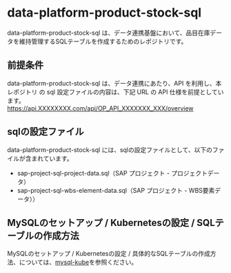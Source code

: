 # data-platform-product-stock-sql  
data-platform-product-stock-sql は、データ連携基盤において、品目在庫データを維持管理するSQLテーブルを作成するためのレポジトリです。  

## 前提条件  
data-platform-product-stock-sql は、データ連携にあたり、API を利用し、本レポジトリ の sql 設定ファイルの内容は、下記 URL の API 仕様を前提としています。  
https://api.XXXXXXXX.com/api/OP_API_XXXXXXX_XXX/overview      

## sqlの設定ファイル

data-platform-product-stock-sql には、sqlの設定ファイルとして、以下のファイルが含まれています。  

* sap-project-sql-project-data.sql（SAP プロジェクト - プロジェクトデータ）
* sap-project-sql-wbs-element-data.sql（SAP プロジェクト - WBS要素データ））

## MySQLのセットアップ / Kubernetesの設定 / SQLテーブルの作成方法
MySQLのセットアップ / Kubernetesの設定 / 具体的なSQLテーブルの作成方法、については、[mysql-kube](https://github.com/latonaio/mysql-kube)を参照ください。

